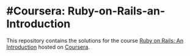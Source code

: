 #Coursera: Ruby-on-Rails-an-Introduction
======================================
This repository contains the solutions for the course [Ruby on Rails: An Introduction](https://www.coursera.org/learn/ruby-on-rails-intro) hosted on [Coursera](https://www.coursera.org).
